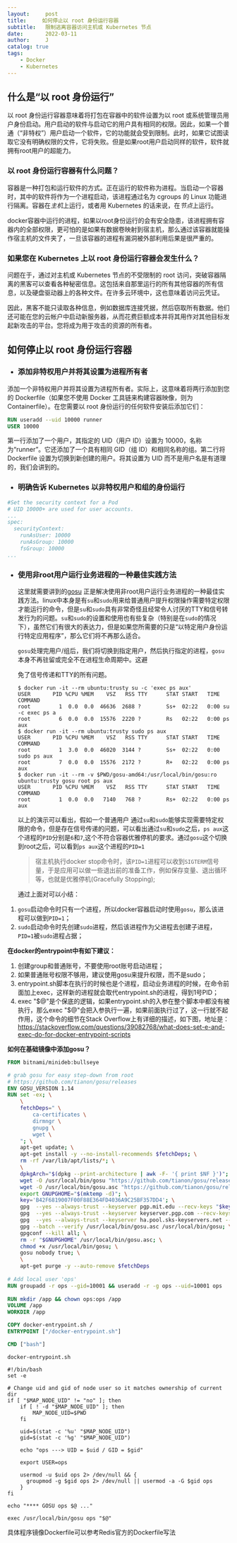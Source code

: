 ```yaml
---
layout:     post
title:     如何停止以 root 身份运行容器
subtitle: 	限制逃离容器访问主机或 Kubernetes 节点
date:       2022-03-11
author:     J
catalog: true
tags:
    - Docker
    - Kubernetes
---
```


## 什么是“以 root 身份运行”

以 root 身份运行容器意味着将打包在容器中的软件设置为以 root 或系统管理员用户身份启动。用户启动的软件与启动它的用户具有相同的权限。因此，如果一个普通（“非特权”）用户启动一个软件，它的功能就会受到限制。此时，如果它试图读取它没有明确权限的文件，它将失败。但是如果root用户启动同样的软件，软件就拥有root用户的超能力。

### 以 root 身份运行容器有什么问题？

容器是一种打包和运行软件的方式。正在运行的软件称为进程。当启动一个容器时，其中的软件将作为一个进程启动，该进程通过名为 cgroups 的 Linux 功能进行隔离。容器在*主机*上运行，或者用 Kubernetes 的话来说，在*节点*上运行。

docker容器中运行的进程，如果以root身份运行的会有安全隐患，该进程拥有容器内的全部权限，更可怕的是如果有数据卷映射到宿主机，那么通过该容器就能操作宿主机的文件夹了，一旦该容器的进程有漏洞被外部利用后果是很严重的。

### 如果您在 Kubernetes 上以 root 身份运行容器会发生什么？

问题在于，通过对主机或 Kubernetes 节点的不受限制的 root 访问，突破容器隔离的黑客可以查看各种秘密信息。这包括来自那里运行的所有其他容器的所有信息，以及硬盘驱动器上的各种文件。在许多云环境中，这也意味着访问云凭证。

因此，黑客不能只读取各种信息，例如数据库连接凭据，然后窃取所有数据。他们还可能在您的云帐户中启动新服务器，从而花费巨额成本并将其用作对其他目标发起新攻击的平台。您将成为用于攻击的资源的所有者。

## 如何停止以 root 身份运行容器

- ### 添加非特权用户并将其设置为进程所有者

添加一个非特权用户并将其设置为进程所有者。实际上，这意味着将两行添加到您的 Dockerfile（如果您不使用 Docker 工具链来构建容器映像，则为 Containerfile）。在您需要以 root 身份运行的任何软件安装后添加它们：

```dockerfile
RUN useradd --uid 10000 runner
USER 10000
```

第一行添加了一个用户，其指定的 UID（用户 ID）设置为 10000，名称为“runner”。它还添加了一个具有相同 GID（组 ID）和相同名称的组。第二行将 Dockerfile 设置为切换到新创建的用户。将其设置为 UID 而不是用户名是有道理的，我们会讲到的。

- ### 明确告诉 Kubernetes 以非特权用户和组的身份运行

```yaml
#Set the security context for a Pod
# UID 10000+ are used for user accounts.
...
spec:
  securityContext:
    runAsUser: 10000  
    runAsGroup: 10000
    fsGroup: 10000
...

```

- ### 使用非root用户运行业务进程的一种最佳实践方法

  这里就需要讲到的[gosu](https://link.segmentfault.com/?enc=uVAcSZywC2eifHhTHyHANg%3D%3D.bEKCP2W643u1QzSuIyX1qKSgmZI9d%2FmX3s02xWQPdU6Wm9p2H7vDU0j7P2yqQ1JlZanAUpf5DaflVwFyQIzkSw%3D%3D) 正是解决使用非root用户运行业务进程的一种最佳实践方法。linux中本身是有`su`和`sudo`用来给普通用户提升权限操作需要特定权限才能运行的命令，但是`su`和`sudo`具有非常奇怪且经常令人讨厌的TTY和信号转发行为的问题。`su`和`sudo`的设置和使用也有些复杂（特别是在`sudo`的情况下），虽然它们有很大的表达力，但是如果您所需要的只是“以特定用户身份运行特定应用程序”，那么它们将不再那么适合。
  
  `gosu`处理完用户/组后，我们将切换到指定用户，然后执行指定的进程，`gosu`本身不再驻留或完全不在进程生命周期中。这避
  
  免了信号传递和TTY的所有问题。
  
  ```shell
  $ docker run -it --rm ubuntu:trusty su -c 'exec ps aux'
  USER       PID %CPU %MEM    VSZ   RSS TTY      STAT START   TIME COMMAND
  root         1  0.0  0.0  46636  2688 ?        Ss+  02:22   0:00 su -c exec ps a
  root         6  0.0  0.0  15576  2220 ?        Rs   02:22   0:00 ps aux
  $ docker run -it --rm ubuntu:trusty sudo ps aux
  USER       PID %CPU %MEM    VSZ   RSS TTY      STAT START   TIME COMMAND
  root         1  3.0  0.0  46020  3144 ?        Ss+  02:22   0:00 sudo ps aux
  root         7  0.0  0.0  15576  2172 ?        R+   02:22   0:00 ps aux
  $ docker run -it --rm -v $PWD/gosu-amd64:/usr/local/bin/gosu:ro ubuntu:trusty gosu root ps aux
  USER       PID %CPU %MEM    VSZ   RSS TTY      STAT START   TIME COMMAND
  root         1  0.0  0.0   7140   768 ?        Rs+  02:22   0:00 ps aux
  ```
  
  以上的演示可以看出，假如一个普通用户 通过`su`和`sudo`能够实现需要特定权限的命令，但是存在信号传递的问题，可以看出通过`su`和`sudo`之后，`ps aux`这个进程的`PID`分别是`6`和`7`,这个不符合容器优雅停机的要求。通过`gosu`这个切换到root之后，可以看到`ps aux`这个进程的`PID=1`
  
  > 宿主机执行docker stop命令时，该`PID=1`进程可以收到`SIGTERM`信号量，于是应用可以做一些退出前的准备工作，例如保存变量、退出循环等，也就是优雅停机(Gracefully Stopping);
  
  通过上面对可以小结：

1. `gosu`启动命令时只有一个进程，所以docker容器启动时使用`gosu`，那么该进程可以做到`PID=1`；
2. `sudo`启动命令时先创建`sudo`进程，然后该进程作为父进程去创建子进程，`PID=1`被`sudo`进程占据；

**在docker的entrypoint中有如下建议：**

1. 创建group和普通账号，不要使用root账号启动进程；
2. 如果普通账号权限不够用，建议使用gosu来提升权限，而不是sudo；
3. entrypoint.sh脚本在执行的时候也是个进程，启动业务进程的时候，在命令前面加上exec，这样新的进程就会取代entrypoint.sh的进程，得到1号PID；
4. exec "$@"是个保底的逻辑，如果entrypoint.sh的入参在整个脚本中都没有被执行，那么exec "$@"会把入参执行一遍，如果前面执行过了，这一行就不起作用，这个命令的细节在Stack Overflow上有详细的描述，如下图，地址是：https://stackoverflow.com/questions/39082768/what-does-set-e-and-exec-do-for-docker-entrypoint-scripts

**如何在基础镜像中添加gosu？**

```dockerfile
FROM bitnami/minideb:bullseye

# grab gosu for easy step-down from root
# https://github.com/tianon/gosu/releases
ENV GOSU_VERSION 1.14
RUN set -ex; \
	\
	fetchDeps=" \
		ca-certificates \
		dirmngr \
		gnupg \
		wget \
	"; \
	apt-get update; \
	apt-get install -y --no-install-recommends $fetchDeps; \
	rm -rf /var/lib/apt/lists/*; \
	\
	dpkgArch="$(dpkg --print-architecture | awk -F- '{ print $NF }')"; \
	wget -O /usr/local/bin/gosu "https://github.com/tianon/gosu/releases/download/$GOSU_VERSION/gosu-$dpkgArch"; \
	wget -O /usr/local/bin/gosu.asc "https://github.com/tianon/gosu/releases/download/$GOSU_VERSION/gosu-$dpkgArch.asc"; \
	export GNUPGHOME="$(mktemp -d)"; \
    key='B42F6819007F00F88E364FD4036A9C25BF357DD4'; \
    gpg  --yes --always-trust --keyserver pgp.mit.edu --recv-keys "$key" || \
    gpg  --yes --always-trust --keyserver keyserver.pgp.com --recv-keys "$key" || \
    gpg  --yes --always-trust --keyserver ha.pool.sks-keyservers.net --recv-keys "$key" ; \
	gpg --batch --verify /usr/local/bin/gosu.asc /usr/local/bin/gosu; \
	gpgconf --kill all; \
	rm -r "$GNUPGHOME" /usr/local/bin/gosu.asc; \
	chmod +x /usr/local/bin/gosu; \
	gosu nobody true; \
	\
	apt-get purge -y --auto-remove $fetchDeps
	
# Add local user 'ops'
RUN groupadd -r ops --gid=10001 && useradd -r -g ops --uid=10001 ops
    
RUN mkdir /app && chown ops:ops /app
VOLUME /app
WORKDIR /app

COPY docker-entrypoint.sh /
ENTRYPOINT ["/docker-entrypoint.sh"]

CMD ["bash"]

```

`docker-entrypoint.sh`

```shell
#!/bin/bash
set -e

# Change uid and gid of node user so it matches ownership of current dir
if [ "$MAP_NODE_UID" != "no" ]; then
    if [ ! -d "$MAP_NODE_UID" ]; then
        MAP_NODE_UID=$PWD
    fi

    uid=$(stat -c '%u' "$MAP_NODE_UID")
    gid=$(stat -c '%g' "$MAP_NODE_UID")

    echo "ops ---> UID = $uid / GID = $gid"

    export USER=ops

    usermod -u $uid ops 2> /dev/null && {
      groupmod -g $gid ops 2> /dev/null || usermod -a -G $gid ops
    }
fi

echo "**** GOSU ops $@ ..."

exec /usr/local/bin/gosu ops "$@"
```

具体程序镜像Dockerfile可以参考Redis官方的Dockerfile写法